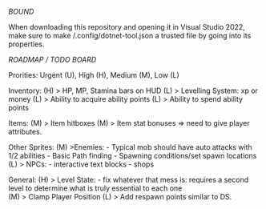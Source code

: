 *BOUND*

When downloading this repository and opening it in Visual Studio 2022, make sure to make /.config/dotnet-tool.json a trusted file by going into its properties.







*ROADMAP / TODO BOARD*

Prorities: Urgent (U), High (H), Medium (M), Low (L)

Inventory:
(H)	> HP, MP, Stamina bars on HUD
(L)	> Levelling System: xp or money
(L)	> Ability to acquire ability points
(L)	> Ability to spend ability points

Items:
(M)	> Item hitboxes
(M)	> Item stat bonuses => need to give player attributes.

Other Sprites:
(M)	>Enemies:
		- Typical mob should have auto attacks with 1/2 abilities
		- Basic Path finding
		- Spawning conditions/set spawn locations
(L)	> NPCs:
		- interactive text blocks
		- shops	

General:
(H)	> Level State:
		- fix whatever that mess is: requires a second level to determine what is truly essential to each one	
(M)	> Clamp Player Position
(L)	> Add respawn points similar to DS.
